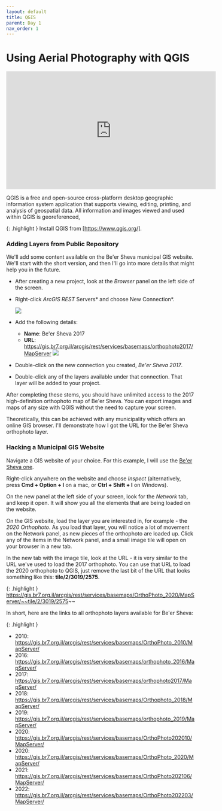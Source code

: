 ```yaml
---
layout: default
title: QGIS
parent: Day 1
nav_order: 1
---
```


# Using Aerial Photography with QGIS

<iframe width="560" height="315" src="https://www.youtube.com/embed/4FDjuk92Bhw" title="YouTube video player" frameborder="0" allow="accelerometer; autoplay; clipboard-write; encrypted-media; gyroscope; picture-in-picture; web-share" allowfullscreen></iframe>

QGIS is a free and open-source cross-platform desktop geographic information system application that supports viewing, editing, printing, and analysis of geospatial data. All information and images viewed and used within QGIS is georeferenced,

{: .highlight }
Install QGIS from [https://www.qgis.org/].

### Adding Layers from Public Repository

We'll add some content available on the Be'er Sheva municipal GIS website. We'll start with the short version, and then I'll go into more details that might help you in the future.

- After creating a new project, look at the _Browser_ panel on the left side of the screen.
- Right-click _ArcGIS REST_ Servers* and choose New Connection*.

  ![](/Negev2022/images/qgis01.png)

- Add the following details:
  - **Name**: Be'er Sheva 2017
  - **URL**: https://gis.br7.org.il/arcgis/rest/services/basemaps/orthophoto2017/MapServer
    ![](/Negev2022/images/qgis03.png)
- Double-click on the new connection you created, _Be'er Sheva 2017_.
- Double-click any of the layers available under that connection. That layer will be added to your project.

After completing these stems, you should have unlimited access to the 2017 high-definition orthophoto map of Be'er Sheva. You can export images and maps of any size with QGIS without the need to capture your screen.

Theoretically, this can be achieved with any municipality which offers an online GIS browser. I'll demonstrate how I got the URL for the Be'er Sheva orthophoto layer.

### Hacking a Municipal GIS Website

Navigate a GIS website of your choice. For this example, I will use the [Be'er Sheva one].

Right-click anywhere on the website and choose _Inspect_ (alternatively, press **Cmd + Option + I** on a mac, or **Ctrl + Shift + I** on Windows).

On the new panel at the left side of your screen, look for the _Network_ tab, and keep it open. It will show you all the elements that are being loaded on the website.

On the GIS website, load the layer you are interested in, for example - the _2020 Orthophoto_. As you load that layer, you will notice a lot of movement on the Network panel, as new pieces of the orthophoto are loaded up. Click any of the items in the Network panel, and a small image tile will open on your browser in a new tab.

In the new tab with the image tile, look at the URL - it is very similar to the URL we've used to load the 2017 orthophoto. You can use that URL to load the 2020 orthophoto to QGIS, just remove the last bit of the URL that looks something like this: **tile/2/3019/2575**.

{: .highlight }
https://gis.br7.org.il/arcgis/rest/services/basemaps/OrthoPhoto_2020/MapServer/~~tile/2/3019/2575~~

In short, here are the links to all orthophoto layers available for Be'er Sheva:

{: .highlight }

- 2010: https://gis.br7.org.il/arcgis/rest/services/basemaps/OrthoPhoto_2010/MapServer/
- 2016: https://gis.br7.org.il/arcgis/rest/services/basemaps/orthophoto_2016/MapServer/
- 2017: https://gis.br7.org.il/arcgis/rest/services/basemaps/orthophoto2017/MapServer/
- 2018: https://gis.br7.org.il/arcgis/rest/services/basemaps/Orthophoto_2018/MapServer/
- 2019: https://gis.br7.org.il/arcgis/rest/services/basemaps/orthophoto_2019/MapServer/
- 2020: https://gis.br7.org.il/arcgis/rest/services/basemaps/OrthoPhoto202010/MapServer/
- 2020: https://gis.br7.org.il/arcgis/rest/services/basemaps/OrthoPhoto_2020/MapServer/
- 2021: https://gis.br7.org.il/arcgis/rest/services/basemaps/OrthoPhoto202106/MapServer/
- 2022: https://gis.br7.org.il/arcgis/rest/services/basemaps/OrthoPhoto202203/MapServer/

[https://www.qgis.org/]: https://www.qgis.org/
[be'er sheva one]: https://gis.br7.org.il/apps/br7/

